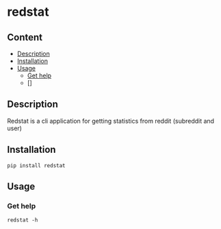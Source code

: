 # redstat

## Content

- [Description](#description)
- [Installation](#installation)
- [Usage](#usage)
    - [Get help](#get-help)
    - []

## Description

Redstat is a cli application for getting statistics from reddit (subreddit and user)

## Installation

```commandline
pip install redstat
```

## Usage

### Get help

```commandline
redstat -h
```

### 